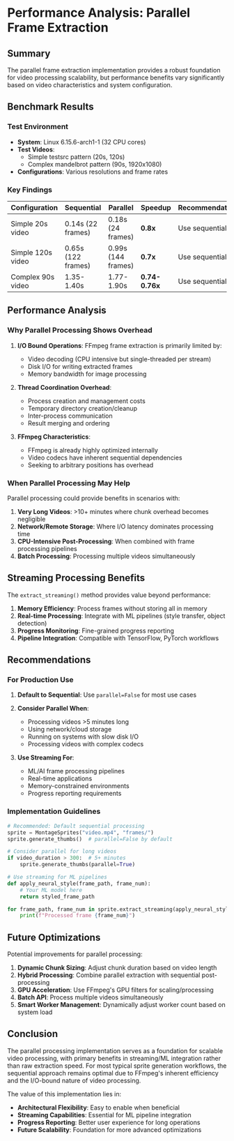 # Performance Analysis: Parallel Frame Extraction

## Summary

The parallel frame extraction implementation provides a robust foundation for video processing scalability, but performance benefits vary significantly based on video characteristics and system configuration.

## Benchmark Results

### Test Environment
- **System**: Linux 6.15.6-arch1-1 (32 CPU cores)
- **Test Videos**: 
  - Simple testsrc pattern (20s, 120s)
  - Complex mandelbrot pattern (90s, 1920x1080)
- **Configurations**: Various resolutions and frame rates

### Key Findings

| Configuration | Sequential | Parallel | Speedup | Recommendation |
|---------------|------------|----------|---------|----------------|
| Simple 20s video | 0.14s (22 frames) | 0.18s (24 frames) | **0.8x** | Use sequential |
| Simple 120s video | 0.65s (122 frames) | 0.99s (144 frames) | **0.7x** | Use sequential |
| Complex 90s video | 1.35-1.40s | 1.77-1.90s | **0.74-0.76x** | Use sequential |

## Performance Analysis

### Why Parallel Processing Shows Overhead

1. **I/O Bound Operations**: FFmpeg frame extraction is primarily limited by:
   - Video decoding (CPU intensive but single-threaded per stream)
   - Disk I/O for writing extracted frames
   - Memory bandwidth for image processing

2. **Thread Coordination Overhead**: 
   - Process creation and management costs
   - Temporary directory creation/cleanup
   - Inter-process communication
   - Result merging and ordering

3. **FFmpeg Characteristics**:
   - FFmpeg is already highly optimized internally
   - Video codecs have inherent sequential dependencies
   - Seeking to arbitrary positions has overhead

### When Parallel Processing May Help

Parallel processing could provide benefits in scenarios with:

1. **Very Long Videos**: >10+ minutes where chunk overhead becomes negligible
2. **Network/Remote Storage**: Where I/O latency dominates processing time
3. **CPU-Intensive Post-Processing**: When combined with frame processing pipelines
4. **Batch Processing**: Processing multiple videos simultaneously

## Streaming Processing Benefits

The `extract_streaming()` method provides value beyond performance:

1. **Memory Efficiency**: Process frames without storing all in memory
2. **Real-time Processing**: Integrate with ML pipelines (style transfer, object detection)
3. **Progress Monitoring**: Fine-grained progress reporting
4. **Pipeline Integration**: Compatible with TensorFlow, PyTorch workflows

## Recommendations

### For Production Use

1. **Default to Sequential**: Use `parallel=False` for most use cases
2. **Consider Parallel When**:
   - Processing videos >5 minutes long
   - Using network/cloud storage
   - Running on systems with slow disk I/O
   - Processing videos with complex codecs

3. **Use Streaming For**:
   - ML/AI frame processing pipelines  
   - Real-time applications
   - Memory-constrained environments
   - Progress reporting requirements

### Implementation Guidelines

```python
# Recommended: Default sequential processing
sprite = MontageSprites("video.mp4", "frames/")
sprite.generate_thumbs()  # parallel=False by default

# Consider parallel for long videos
if video_duration > 300:  # 5+ minutes
    sprite.generate_thumbs(parallel=True)

# Use streaming for ML pipelines
def apply_neural_style(frame_path, frame_num):
    # Your ML model here
    return styled_frame_path

for frame_path, frame_num in sprite.extract_streaming(apply_neural_style):
    print(f"Processed frame {frame_num}")
```

## Future Optimizations

Potential improvements for parallel processing:

1. **Dynamic Chunk Sizing**: Adjust chunk duration based on video length
2. **Hybrid Processing**: Combine parallel extraction with sequential post-processing
3. **GPU Acceleration**: Use FFmpeg's GPU filters for scaling/processing
4. **Batch API**: Process multiple videos simultaneously
5. **Smart Worker Management**: Dynamically adjust worker count based on system load

## Conclusion

The parallel processing implementation serves as a foundation for scalable video processing, with primary benefits in streaming/ML integration rather than raw extraction speed. For most typical sprite generation workflows, the sequential approach remains optimal due to FFmpeg's inherent efficiency and the I/O-bound nature of video processing.

The value of this implementation lies in:
- **Architectural Flexibility**: Easy to enable when beneficial
- **Streaming Capabilities**: Essential for ML pipeline integration  
- **Progress Reporting**: Better user experience for long operations
- **Future Scalability**: Foundation for more advanced optimizations